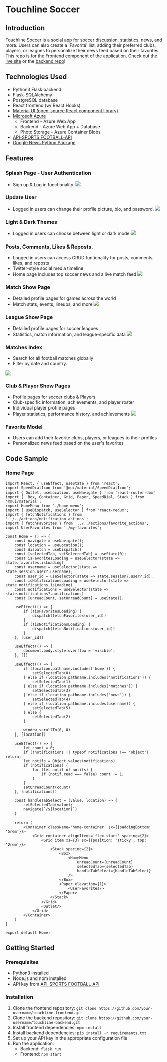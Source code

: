 # Touchline Soccer

## Introduction
Touchline Soccer is a social app for soccer discussion, statistics, news, and more. Users can also create a 'Favorite' list, adding their preferred clubs, players, or leagues to personalize their news feed based on their favorites. This repo is for the Frontend component of the application. Check out the [live site](https://touchline-soccer.azurewebsites.net/) or the [backend repo](https://github.com/wcorona269/touchline-backend)!

## Technologies Used
- Python3 Flask backend
- Flask-SQLAlchemy
- PostgreSQL database
- React frontend (w/ React Hooks)
- [Material UI (open-source React component library)](https://mui.com/material-ui/).
- [Microsoft Azure](https://azure.microsoft.com/en-us/free/search/?&ef_id=_k_CjwKCAiAvoqsBhB9EiwA9XTWGWVAR1v-vuXLENa1sVdRTF6c_nJk6PMWjKZ8j7xN2FZD5aGZMGdFnhoCFMAQAvD_BwE_k_&OCID=AIDcmm5edswduu_SEM__k_CjwKCAiAvoqsBhB9EiwA9XTWGWVAR1v-vuXLENa1sVdRTF6c_nJk6PMWjKZ8j7xN2FZD5aGZMGdFnhoCFMAQAvD_BwE_k_&gad_source=1&gclid=CjwKCAiAvoqsBhB9EiwA9XTWGWVAR1v-vuXLENa1sVdRTF6c_nJk6PMWjKZ8j7xN2FZD5aGZMGdFnhoCFMAQAvD_BwE)
	- Frontend - Azure Web App
	- Backend - Azure Web App + Database
	- Photo Storage - Azure Container Blobs
- [API-SPORTS FOOTBALL-API](https://api-sports.io/)
- [Google News Python Package](https://pypi.org/project/GoogleNews/)

## Features

### Splash Page - User Authentication
- Sign up & Log in functionality.
![](https://github.com/wcorona269/touchline-frontend/blob/main/public/gifs/auth.gif)

### Update User
- Logged in users can change their profile picture, bio, and password.
![](https://github.com/wcorona269/touchline-frontend/blob/main/public/gifs/user%20update.gif)

### Light & Dark Themes
- Logged in users can choose between light or dark mode
![](https://github.com/wcorona269/touchline-frontend/blob/main/public/gifs/theme.gif)

### Posts, Comments, Likes & Reposts.
- Logged in users can access CRUD funtionality for posts, comments, likes, and reposts
- Twitter-style social media timeline
- Home page includes top soccer news and a live match feed
![](https://github.com/wcorona269/touchline-frontend/blob/main/public/gifs/post%20crud.gif)

### Match Show Page
- Detailed profile pages for games across the world
- Match stats, events, lineups, and more
![](https://github.com/wcorona269/touchline-frontend/blob/main/public/gifs/match%20show%20page.gif)

### League Show Page
- Detailed profile pages for soccer leagues
- Statistics, match information, and league-specific data
![](https://github.com/wcorona269/touchline-frontend/blob/main/public/gifs/league%20show%20page.gif)

### Matches Index
- Search for all football matches globally
- Filter by date and country.

![](https://github.com/wcorona269/touchline-frontend/blob/main/public/gifs/matches%20index.gif)

### Club & Player Show Pages
- Profile pages for soccer clubs & Players
- Club-specific information, achievements, and player roster
- Individual player profile pages
- Player statistics, performance history, and achievements
![](https://github.com/wcorona269/touchline-frontend/blob/main/public/gifs/club%20and%20player%20show.gif)

### Favorite Model
- Users can add their favorite clubs, players, or leagues to their profiles
- Personalized news feed based on the user's favorites

## Code Sample
### Home Page
```
import React, { useEffect, useState } from 'react';
import SpeedDialIcon from '@mui/material/SpeedDialIcon';
import { Outlet, useLocation, useNavigate } from 'react-router-dom'
import {  Box, Container, Grid, Paper, SpeedDial, Stack } from '@mui/material';
import HomeMenu from './home-menu';
import { useDispatch, useSelector } from 'react-redux';
import { fetchNotifications } from '../../actions/notification_actions';
import { fetchFavorites } from '../../actions/favorite_actions';
import UserFavorites from './my-favorites';

const Home = () => {
	const navigate = useNavigate();
	const location = useLocation();
	const dispatch = useDispatch()
	const [selectedTab, setSelectedTab] = useState(0);
	const isFavoritesLoading = useSelector(state => state.favorites.isLoading)
	const username = useSelector(state => state.session.user?.username);
	const user_id = useSelector(state => state.session?.user?.id);	
	const isNotificationsLoading = useSelector(state => state.notifications.isLoading)
	const notifications = useSelector(state => state.notifications?.notifications)
	const [unreadCount, setUnreadCount] = useState();
	
	useEffect(() => {
		if (!isFavoritesLoading) {
			dispatch(fetchFavorites(user_id))
		}
		if (!isNotificationsLoading) {
			dispatch(fetchNotifications(user_id))
		}
	}, [user_id])

	useEffect(() => {
		document.body.style.overflow = 'visible';
	}, [])

	useEffect(() => {
		if (location.pathname.includes('home')) {
			setSelectedTab(0)
		} else if (location.pathname.includes('notifications')) {
			setSelectedTab(1)
		} else if (location.pathname.includes('matches')) {
			setSelectedTab(3)
		} else if (location.pathname.includes('news')) {
			setSelectedTab(4)
		} else if (location.pathname.includes(username)) {
			setSelectedTab(5)
		} else {
			setSelectedTab(2)
		}

		window.scrollTo(0, 0)
	}, [location])

	useEffect(() => {
		let count = 0;
		if (!notifications || typeof notifications !== 'object') return; 
		let notifs = Object.values(notifications)
		if (notifications) {
			for (let notif of notifs) {
				if (notif.read === false) count += 1;
			}
		}
		setUnreadCount(count)
	}, [notifications])

	const handleTabSelect = (value, location) => {
		setSelectedTab(value);
		navigate(`/${location}`)
	}

	return (
		<Container className='home-container' sx={{paddingBottom: '5rem'}}>
			<Grid container alignItems='flex-start' spacing={2}>
				<Grid item xs={3} sx={{position: 'sticky', top: '2rem'}}>
					<Stack spacing={2}>
						<Box>
							<HomeMenu 
								unreadCount={unreadCount}
								selectedTab={selectedTab}
								handleTabSelect={handleTabSelect}
							/>
						</Box>
						<Paper elevation={1}>
							<UserFavorites/>
						</Paper>
					</Stack>
				</Grid>
				<Outlet/>
			</Grid>
		</Container>
	)
}

export default Home;
```

## Getting Started

### Prerequisites
- Python3 installed
- Node.js and npm installed
- API key from [API-SPORTS FOOTBALL-API](https://api-sports.io/)

### Installation
1. Clone the frontend repository: `git clone https://github.com/your-username/touchline-frontend.git`
2. Clone the backend repository: `git clone https://github.com/your-username/touchline-backend.git`
5. Install frontend dependencies: `npm install`
4. Install backend dependencies: `pip install -r requirements.txt`
6. Set up your API key in the appropriate configuration file
7. Run the application:
   - Backend: `flask run`
   - Frontend: `npm start`
